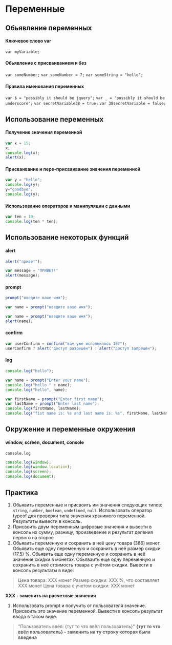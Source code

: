 # Переменные

## Обьявление переменных

#### Ключевое слово var
`var myVariable;`

#### Обьявление c присваиванием и без
`var someNumber;`
`var someNumber = 7;`
`var someString = "hello";`

#### Правила именования переменных
`var $ = "possibly it should be jquery";`
`var _ = "possibly it should be underscore";`
`var secretVariable38 = true;`
`var 38secretVariable = false;`

## Использование переменных

#### Получение значения переменной
```javascript
var x = 15;
x;
console.log(x);
alert(x);
```

#### Присваивание и пере-присваивание значения переменной
```javascript
var y = "hello";
console.log(y);
y="goodbye";
console.log(y);
```

#### Использование операторов и манипуляции с данными
```javascript
var ten = 10;
console.log(ten * ten);
```

## Использование некоторых функций

#### alert

```javascript
alert("привет");
```

```javascript
var message = "ПРИВЕТ!"
alert(message);
```

#### prompt

```javascript
prompt("введите ваше имя");
```

```javascript
var name = prompt("введите ваше имя");
```

```javascript
var name = prompt("введите ваше имя");
alert(name);
```

#### confirm

```javascript
var userConfirm = confirm("вам уже исполнилось 18?");
userConfirm ? alert("доступ разрешён") : alert("доступ запрещён");
```

#### log

```javascript
console.log("hello");
```

```javascript
var name = prompt("Enter your name");
console.log("hello " + name);
console.log("hello", name);
```

```javascript
var firstName = prompt("Enter first name");
var lastName = prompt("Enter last name");
console.log(firstName, lastName);
console.log("fist name is: %s and last name is: %s", firstName, lastName);
```

## Окружение и переменные окружения

#### window, screen, document, console

`console.log`

```javascript
console.log(window);
console.log(window.location);
console.log(screen);
console.log(document);
```


## Практика

1. Обьявить переменные и присвоить им значения следующих типов: `string`, `number`, `boolean`, `undefined`, `null`. Использовать оператор typeof для проверки типа значения хранимого переменной. Результаты вывести в консоль.
1. Присвоить двум переменным цифровые значения и вывести в консоль их сумму, разницу, произведение и результат деления первого на второе
1. Обьявить переменную и сохранить в неё цену товара (386) монет. Обьявить еще одну переменную и сохранить в неё размер скидки (17.5) %. Обьявить еще одну переменную и сохранить в неё значение скидки в монетах. Обьяваить еще одну переменную и сохранить в неё стоимость товара с учётом скидки. Вывести в консоль результаты в виде:
> Цена товара: XXX монет
Размер скидки: XXX %, что составляет XXX монет
Цена товара с учетом скидки: XXX монет

**XXX - заменить на расчетные значения**
  
1. Использовать prompt и получить от пользователя значение. Присвоить это значение переменной. Вывести в консоль результат ввода в таком виде:
  > "Пользователь ввёл: {тут то что ввёл пользователь}"
  **{тут то что ввёл пользователь} - заменить на ту строку которая была введена**

